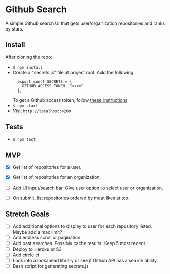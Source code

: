 # Github Search

A simple Github search UI that gets user/organization repositories and ranks by stars.


## Install

After cloning the repo:

- `$ npm install`
- Create a "secrets.js" file at project root. Add the following:
  ```
    export const SECRETS = {
      GITHUB_ACCESS_TOKEN: "xxxx"
    };
  ```
  To get a Github access token, follow [these instructions](https://docs.github.com/en/free-pro-team@latest/github/authenticating-to-github/creating-a-personal-access-token)
- `$ npm start`
- Visit `http://localhost:4200`


## Tests

- `$ npm test`


## MVP

* [x] Get list of repositories for a user.
* [x] Get list of repositories for an organization.
* [ ] Add UI input/search bar. Give user option to select user or organization.
* [ ] On submit, list repositories ordered by most likes at top.


## Stretch Goals

* [ ] Add additional options to display to user for each repository listed. Maybe add a max limit?
* [ ] Add endless scroll or pagination.
* [ ] Add past searches. Possibly cache results. Keep 5 most recent.
* [ ] Deploy to Heroku or S3
* [ ] Add circle ci
* [ ] Look into a lookahead library or see if Github API has a search ability.
* [ ] Bash script for generating secrets.js
